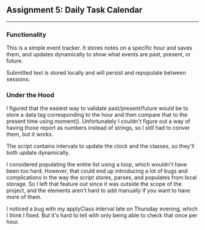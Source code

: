 ## Assignment 5: Daily Task Calendar
---

### Functionality
This is a simple event tracker. It stores notes on a specific hour and saves them, and updates dynamically to show what events are past, present, or future.

Submitted text is stored locally and will persist and repopulate between sessions.

### Under the Hood
I figured that the easiest way to validate past/present/future would be to store a data tag corresponding to the hour and then compare that to the present time using moment(). Unfortunately I couldn't figure out a way of having those report as numbers instead of strings, so I still had to conver them, but it works.

The script contains intervals to update the clock and the classes, so they'll both update dynamically.

I considered populating the entire list using a loop, which wouldn't have been too hard. However, that could end up introducing a lot of bugs and complications in the way the script stores, parses, and populates from local storage. So I left that feature out since it was outside the scope of the project, and the elements aren't hard to add manually if you want to have more of them.

I noticed a bug with my applyClass interval late on Thursday evening, which I think I fixed. But it's hard to tell with only being able to check that once per hour.
